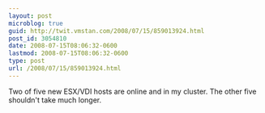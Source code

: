 ```yaml
---
layout: post
microblog: true
guid: http://twit.vmstan.com/2008/07/15/859013924.html
post_id: 3054810
date: 2008-07-15T08:06:32-0600
lastmod: 2008-07-15T08:06:32-0600
type: post
url: /2008/07/15/859013924.html
---
```

Two of five new ESX/VDI hosts are online and in my cluster. The other five shouldn't take much longer.
